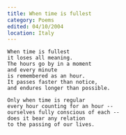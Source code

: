 ```yaml
---
title: When time is fullest
category: Poems
edited: 04/10/2004
location: Italy
---
```


    When time is fullest
    it loses all meaning.
    The hours go by in a moment
    and every minute
    is remembered as an hour.
    It passes faster than notice,
    and endures longer than possible.

    Only when time is regular
    every hour counting for an hour --
    ourselves fully conscious of each --
    does it bear any relation
    to the passing of our lives.


